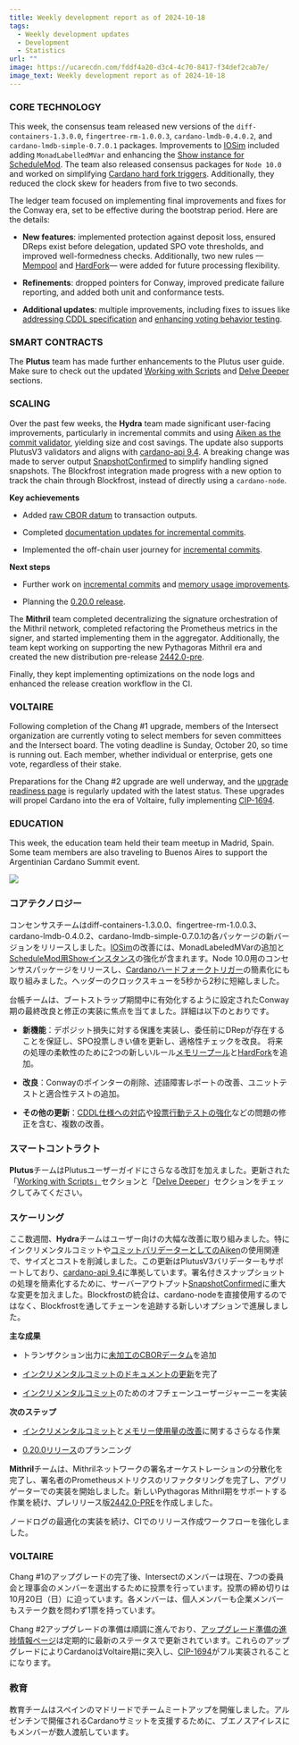 ```yaml
---
title: Weekly development report as of 2024-10-18
tags:
  - Weekly development updates
  - Development
  - Statistics
url: ""
image: https://ucarecdn.com/fddf4a20-d3c4-4c70-8417-f34def2cab7e/
image_text: Weekly development report as of 2024-10-18
---
```


### CORE TECHNOLOGY

This week, the consensus team released new versions of the `diff-containers-1.3.0.0`, `fingertree-rm-1.0.0.3`, `cardano-lmdb-0.4.0.2`, and `cardano-lmdb-simple-0.7.0.1` packages. Improvements to [IOSim](https://github.com/input-output-hk/io-sim/pull/176) included adding `MonadLabelledMVar` and enhancing the [Show instance for ScheduleMod](https://github.com/input-output-hk/io-sim/pull/175). The team also released consensus packages for `Node 10.0` and worked on simplifying [Cardano hard fork triggers](https://github.com/IntersectMBO/ouroboros-consensus/pull/1282). Additionally, they reduced the clock skew for headers from five to two seconds.

The ledger team focused on implementing final improvements and fixes for the Conway era, set to be effective during the bootstrap period. Here are the details:

*   **New features**: implemented protection against deposit loss, ensured DReps exist before delegation, updated SPO vote thresholds, and improved well-formedness checks. Additionally, two new rules —[Mempool](https://github.com/IntersectMBO/cardano-ledger/pull/4642) and [HardFork](https://github.com/IntersectMBO/cardano-ledger/pull/4657)— were added for future processing flexibility.
    
*   **Refinements**: dropped pointers for Conway, improved predicate failure reporting, and added both unit and conformance tests.
    
*   **Additional updates**: multiple improvements, including fixes to issues like [addressing CDDL specification](https://github.com/IntersectMBO/cardano-ledger/pull/4553) and [enhancing voting behavior testing](https://github.com/IntersectMBO/cardano-ledger/pull/4603).
    

### SMART CONTRACTS

The **Plutus** team has made further enhancements to the Plutus user guide. Make sure to check out the updated [Working with Scripts](https://plutus.cardano.intersectmbo.org/docs/category/working-with-scripts) and [Delve Deeper](https://plutus.cardano.intersectmbo.org/docs/category/delve-deeper) sections.

### SCALING

Over the past few weeks, the **Hydra** team made significant user-facing improvements, particularly in incremental commits and using [Aiken as the commit validator](https://github.com/cardano-scaling/hydra/pull/1680#issue-2565734963), yielding size and cost savings. The update also supports PlutusV3 validators and aligns with [cardano-api 9.4](https://github.com/cardano-scaling/hydra/pull/1706). A breaking change was made to server output [SnapshotConfirmed](https://github.com/cardano-scaling/hydra/pull/1685) to simplify handling signed snapshots. The Blockfrost integration made progress with a new option to track the chain through Blockfrost, instead of directly using a `cardano-node`.

**Key achievements**

*   Added [raw CBOR datum](https://github.com/cardano-scaling/hydra/issues/1543) to transaction outputs.
    
*   Completed [documentation updates for incremental commits](https://github.com/cardano-scaling/hydra/pull/1704).
    
*   Implemented the off-chain user journey for [incremental commits](https://github.com/cardano-scaling/hydra/issues/1522).
    

**Next steps**

*   Further work on [incremental commits](https://github.com/cardano-scaling/hydra/issues/199) and [memory usage improvements](https://github.com/cardano-scaling/hydra/issues/1618).
    
*   Planning the [0.20.0 release](https://github.com/cardano-scaling/hydra/issues?q=is%3Aopen+is%3Aissue+milestone%3A0.20.0).
    

The **Mithril** team completed decentralizing the signature orchestration of the Mithril network, completed refactoring the Prometheus metrics in the signer, and started implementing them in the aggregator. Additionally, the team kept working on supporting the new Pythagoras Mithril era and created the new distribution pre-release [2442.0-pre](https://github.com/input-output-hk/mithril/releases/tag/2442.0-pre).

Finally, they kept implementing optimizations on the node logs and enhanced the release creation workflow in the CI.

### VOLTAIRE

Following completion of the Chang #1 upgrade, members of the Intersect organization are currently voting to select members for seven committees and the Intersect board. The voting deadline is Sunday, October 20, so time is running out. Each member, whether individual or enterprise, gets one vote, regardless of their stake.

Preparations for the Chang #2 upgrade are well underway, and the [upgrade readiness page](https://cardanoupgrades.docs.intersectmbo.org/) is regularly updated with the latest status. These upgrades will propel Cardano into the era of Voltaire, fully implementing [CIP-1694](https://github.com/cardano-foundation/CIPs/blob/master/CIP-1694/README.md).

### EDUCATION

This week, the education team held their team meetup in Madrid, Spain. Some team members are also traveling to Buenos Aires to support the Argentinian Cardano Summit event.

  
  
![](https://ucarecdn.com/c208ba47-c58b-426d-8159-9791e1c12ded/-/preview/-/format/auto/-/quality/smart/)

### コアテクノロジー

コンセンサスチームはdiff-containers-1.3.0.0、fingertree-rm-1.0.0.3、cardano-lmdb-0.4.0.2、cardano-lmdb-simple-0.7.0.1の各パッケージの新バージョンをリリースしました。[IOSim](https://github.com/input-output-hk/io-sim/pull/176)の改善には、MonadLabeledMVarの追加と [ScheduleMod用Showインスタンス](https://github.com/input-output-hk/io-sim/pull/175)の強化が含まれます。Node 10.0用のコンセンサスパッケージをリリースし、[Cardanoハードフォークトリガー](https://github.com/IntersectMBO/ouroboros-consensus/pull/1282)の簡素化にも取り組みました。ヘッダーのクロックスキューを5秒から2秒に短縮しました。

台帳チームは、ブートストラップ期間中に有効化するように設定されたConway期の最終改良と修正の実装に焦点を当てました。詳細は以下のとおりです。

*   **新機能**：デポジット損失に対する保護を実装し、委任前にDRepが存在することを保証し、SPO投票しきい値を更新し、適格性チェックを改良。 [](https://github.com/IntersectMBO/cardano-ledger/pull/4657)将来の処理の柔軟性のために2つの新しいルール[メモリープール](https://github.com/IntersectMBO/cardano-ledger/pull/4642)と[HardFork](https://github.com/IntersectMBO/cardano-ledger/pull/4657)を追加。
    
*   **改良**：Conwayのポインターの削除、述語障害レポートの改善、ユニットテストと適合性テストの追加。
    
*   **その他の更新**：[CDDL仕様への対応](https://github.com/IntersectMBO/cardano-ledger/pull/4553)や[投票行動テストの強化](https://github.com/IntersectMBO/cardano-ledger/pull/4603)などの問題の修正を含む、複数の改善。
    

### スマートコントラクト

**Plutus**チームはPlutusユーザーガイドにさらなる改訂を加えました。更新された「[Working with Scripts」](https://plutus.cardano.intersectmbo.org/docs/category/working-with-scripts)セクションと「[Delve Deeper](https://plutus.cardano.intersectmbo.org/docs/category/delve-deeper)」セクションをチェックしてみてください。

### スケーリング

ここ数週間、**Hydra**チームはユーザー向けの大幅な改善に取り組みました。特にインクリメンタルコミットや[コミットバリデーターとしてのAiken](https://github.com/cardano-scaling/hydra/pull/1680#issue-2565734963)の使用関連で、サイズとコストを削減しました。この更新はPlutusV3バリデーターもサポートしており、[cardano-api 9.4](https://github.com/cardano-scaling/hydra/pull/1706)に準拠しています。署名付きスナップショットの処理を簡素化するために、サーバーアウトプット[SnapshotConfirmed](https://github.com/cardano-scaling/hydra/pull/1685)に重大な変更を加えました。Blockfrostの統合は、cardano-nodeを直接使用するのではなく、Blockfrostを通してチェーンを追跡する新しいオプションで進展しました。

**主な成果**

*   トランザクション出力に[未加工のCBORデータム](https://github.com/cardano-scaling/hydra/issues/1543)を追加
    
*   [インクリメンタルコミットのドキュメントの更新](https://github.com/cardano-scaling/hydra/pull/1704)を完了
    
*   [インクリメンタルコミット](https://github.com/cardano-scaling/hydra/issues/1522)のためのオフチェーンユーザージャーニーを実装
    

**次のステップ**

*   [インクリメンタルコミット](https://github.com/cardano-scaling/hydra/issues/199)と[メモリー使用量の改善](https://github.com/cardano-scaling/hydra/issues/1618)に関するさらなる作業
    
*   [0.20.0リリース](https://github.com/cardano-scaling/hydra/issues?q=is%3Aopen+is%3Aissue+milestone%3A0.20.0)のプランニング
    

**Mithril**チームは、Mithrilネットワークの署名オーケストレーションの分散化を完了し、署名者のPrometheusメトリクスのリファクタリングを完了し、アグリゲーターでの実装を開始しました。新しいPythagoras Mithril期をサポートする作業を続け、プレリリース版[2442.0-PRE](https://github.com/input-output-hk/mithril/releases/tag/2442.0-pre)を作成しました。  

ノードログの最適化の実装を続け、CIでのリリース作成ワークフローを強化しました。

### VOLTAIRE

Chang #1のアップグレードの完了後、Intersectのメンバーは現在、7つの委員会と理事会のメンバーを選出するために投票を行っています。投票の締め切りは10月20日（日）に迫っています。各メンバーは、個人メンバーも企業メンバーもステーク数を問わず1票を持っています。

Chang #2アップグレードの準備は順調に進んでおり、[アップグレード準備の進捗情報ページ](https://cardanoupgrades.docs.intersectmbo.org/)は定期的に最新のステータスで更新されています。これらのアップグレードによりCardanoはVoltaire期に突入し、[CIP-1694](https://github.com/cardano-foundation/CIPs/blob/master/CIP-1694/README.md)がフル実装されることになります。  

### 教育

教育チームはスペインのマドリードでチームミートアップを開催しました。アルゼンチンで開催されるCardanoサミットを支援するために、ブエノスアイレスにもメンバーが数人渡航しています。
